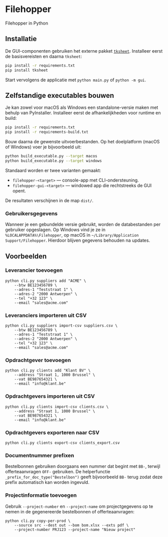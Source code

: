 # Filehopper
Filehopper in Python

## Installatie

De GUI-componenten gebruiken het externe pakket [`tksheet`](https://github.com/ragardner/tksheet).
Installeer eerst de basisvereisten en daarna `tksheet`:

```bash
pip install -r requirements.txt
pip install tksheet
```

Start vervolgens de applicatie met `python main.py` of `python -m gui`.

## Zelfstandige executables bouwen

Je kan zowel voor macOS als Windows een standalone-versie maken met behulp van
PyInstaller. Installeer eerst de afhankelijkheden voor runtime en build:

```bash
pip install -r requirements.txt
pip install -r requirements-build.txt
```

Bouw daarna de gewenste uitvoerbestanden. Op het doelplatform (macOS of
Windows) voer je bijvoorbeeld uit:

```bash
python build_executable.py --target macos
python build_executable.py --target windows
```

Standaard worden er twee varianten gemaakt:

* `filehopper-<target>` — console-app met CLI-ondersteuning.
* `filehopper-gui-<target>` — windowed app die rechtstreeks de GUI opent.

De resultaten verschijnen in de map `dist/`.

### Gebruikersgegevens

Wanneer je een gebundelde versie gebruikt, worden de databestanden per gebruiker
opgeslagen. Op Windows vind je ze in `%LOCALAPPDATA%\Filehopper`, op macOS in
`~/Library/Application Support/Filehopper`. Hierdoor blijven gegevens behouden
na updates.

## Voorbeelden

### Leverancier toevoegen

```
python cli.py suppliers add "ACME" \
    --btw BE123456789 \
    --adres-1 "Teststraat 1" \
    --adres-2 "2000 Antwerpen" \
    --tel "+32 123" \
    --email "sales@acme.com"
```

### Leveranciers importeren uit CSV

```
python cli.py suppliers import-csv suppliers.csv \
    --btw BE123456789 \
    --adres-1 "Teststraat 1" \
    --adres-2 "2000 Antwerpen" \
    --tel "+32 123" \
    --email "sales@acme.com"
```

### Opdrachtgever toevoegen

```
python cli.py clients add "Klant BV" \
    --address "Straat 1, 1000 Brussel" \
    --vat BE987654321 \
    --email "info@klant.be"
```

### Opdrachtgevers importeren uit CSV

```
python cli.py clients import-csv clients.csv \
    --address "Straat 1, 1000 Brussel" \
    --vat BE987654321 \
    --email "info@klant.be"
```

### Opdrachtgevers exporteren naar CSV

```
python cli.py clients export-csv clients_export.csv
```

### Documentnummer prefixen

Bestelbonnen gebruiken doorgaans een nummer dat begint met `BB-`, terwijl
offerteaanvragen `OFF-` gebruiken. De helperfunctie
`_prefix_for_doc_type("Bestelbon")` geeft bijvoorbeeld `BB-` terug zodat deze
prefix automatisch kan worden ingevuld.

### Projectinformatie toevoegen

Gebruik `--project-number` en `--project-name` om projectgegevens op te nemen
in de gegenereerde bestelbonnen of offerteaanvragen:

```
python cli.py copy-per-prod \
    --source src --dest out --bom bom.xlsx --exts pdf \
    --project-number PRJ123 --project-name "Nieuw project"
```

